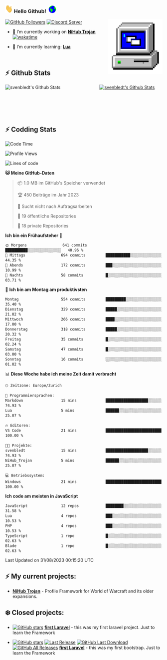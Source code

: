 ### <img src="https://github.com/svenbledt/svenbledt/blob/main/Assets/Hi.gif" height="28" width="24"> **Hello Github!** &nbsp;<img src="https://github.com/svenbledt/svenbledt/blob/main/Assets/Earth.gif" height="24" width="24">
[![GitHub Followers](https://img.shields.io/github/followers/svenbledt?label=Follow&style=flat-squaree&logo=github&labelColor=black&color=black&cacheSeconds=5)](https://github.com/svenbledt)
[![Discord Server](https://img.shields.io/discord/443405445831327754?style=flat-squeree&logo=discord&logoColor=white&label=Trojan%20Rotations%20Server&labelColor=black&color=gray&cacheSeconds=3650)](https://discord.gg/c6GZKjVhxw)
<img align="right" alt="PC GIF" src="https://github.com/svenbledt/svenbledt/blob/main/Assets/PC.gif" width="175" />

<p>

 - 🔭 I’m currently working on **[NiHub Trojan](https://github.com/svenbledt/NiHub_Trojan)** [![wakatime](https://wakatime.com/badge/user/eb1cebc0-6a00-4f39-ab37-6770a4331515/project/0a5573a9-fa5d-4b9d-81af-c0e7e4aeb9b8.svg)](https://wakatime.com/badge/user/eb1cebc0-6a00-4f39-ab37-6770a4331515/project/0a5573a9-fa5d-4b9d-81af-c0e7e4aeb9b8)

 - 🌱 I’m currently learning: **[Lua](https://www.lua.org/)**
 
</p>

<br>

## :zap: Github Stats

<a href="https://github.com/svenbledt">
  <img align="left" src="https://github-readme-stats.vercel.app/api?username=svenbledt&show_icons=true&title_color=c9d1d9&icon_color=58a6da&text_color=c9d1d9&bg_color=0d1117&hide=issues" alt="svenbledt's Github Stats" width="60%">
 </a>
 <a href="https://github.com/svenbledt">
 <img src="https://github-readme-stats.vercel.app/api/top-langs/?username=svenbledt&show_icons=true&title_color=c9d1d9&icon_color=58a6da&text_color=c9d1d9&bg_color=0d1117" alt="svenbledt's Github Stats" width="35%">
 </a>

<br> <br> <br> <br> 
## :zap: Codding Stats

<!--START_SECTION:waka-->
![Code Time](http://img.shields.io/badge/Code%20Time-1%20hr%2027%20mins-blue)

![Profile Views](http://img.shields.io/badge/Profilansichten-86-blue)

![Lines of code](https://img.shields.io/badge/Seit%20Hallo%20Welt%20habe%20ich%20geschrieben-8.3%20million%20Codezeilen-blue)

**🐱 Meine GitHub-Daten** 

> 📦 1.0 MB im GitHub's Speicher verwendet 
 > 
> 🏆 450 Beiträge im Jahr 2023
 > 
> 🚫 Sucht nicht nach Auftragsarbeiten
 > 
> 📜 19 öffentliche Repositories 
 > 
> 🔑 18 private Repositories 
 > 
**Ich bin ein Frühaufsteher 🐤** 

```text
🌞 Morgens                641 commits         ██████████░░░░░░░░░░░░░░░   40.96 % 
🌆 Mittags                694 commits         ███████████░░░░░░░░░░░░░░   44.35 % 
🌃 Abends                 172 commits         ███░░░░░░░░░░░░░░░░░░░░░░   10.99 % 
🌙 Nachts                 58 commits          █░░░░░░░░░░░░░░░░░░░░░░░░   03.71 % 
```
📅 **Ich bin am Montag am produktivsten** 

```text
Montag                   554 commits         █████████░░░░░░░░░░░░░░░░   35.40 % 
Dienstag                 329 commits         █████░░░░░░░░░░░░░░░░░░░░   21.02 % 
Mittwoch                 266 commits         ████░░░░░░░░░░░░░░░░░░░░░   17.00 % 
Donnerstag               318 commits         █████░░░░░░░░░░░░░░░░░░░░   20.32 % 
Freitag                  35 commits          █░░░░░░░░░░░░░░░░░░░░░░░░   02.24 % 
Samstag                  47 commits          █░░░░░░░░░░░░░░░░░░░░░░░░   03.00 % 
Sonntag                  16 commits          ░░░░░░░░░░░░░░░░░░░░░░░░░   01.02 % 
```


📊 **Diese Woche habe ich meine Zeit damit verbracht** 

```text
🕑︎ Zeitzone: Europe/Zurich

💬 Programmiersprachen: 
Markdown                 15 mins             ███████████████████░░░░░░   74.93 % 
Lua                      5 mins              ██████░░░░░░░░░░░░░░░░░░░   25.07 % 

🔥 Editoren: 
VS Code                  21 mins             █████████████████████████   100.00 % 

🐱‍💻 Projekte: 
svenbledt                15 mins             ███████████████████░░░░░░   74.93 % 
NiHub_Trojan             5 mins              ██████░░░░░░░░░░░░░░░░░░░   25.07 % 

💻 Betriebssystem: 
Windows                  21 mins             █████████████████████████   100.00 % 
```

**Ich code am meisten in JavaScript** 

```text
JavaScript               12 repos            ████████░░░░░░░░░░░░░░░░░   31.58 % 
Lua                      4 repos             ███░░░░░░░░░░░░░░░░░░░░░░   10.53 % 
PHP                      4 repos             ███░░░░░░░░░░░░░░░░░░░░░░   10.53 % 
TypeScript               1 repo              █░░░░░░░░░░░░░░░░░░░░░░░░   02.63 % 
Blade                    1 repo              █░░░░░░░░░░░░░░░░░░░░░░░░   02.63 % 
```




 Last Updated on 31/08/2023 00:15:20 UTC
<!--END_SECTION:waka-->


## :zap: My current projects:

 - [**NiHub Trojan**](https://github.com/svenbledt/NiHub_Trojan)  - Profile Framework for World of Warcraft and its older expansions.


## :snowflake: Closed projects:
  
- [![GitHub stars](https://img.shields.io/github/stars/svenbledt/first-laravel?style=flat-square)](https://github.com/svenbledt/first-laravel)
 [**first Laravel**](https://github.com/svenbledt/first-laravel)  - this was my first laravel project. Just to learn the Framework

- [![GitHub stars](https://img.shields.io/github/stars/svenbledt/startup-bs?style=flat-square)](https://github.com/svenbledt/startup-bs)
[![Last Release](https://img.shields.io/github/v/release/svenbledt/startup-bs?style=flat-square)](https://github.com/svenbledt/startup-bs)
[![GitHub Last Download](https://img.shields.io/github/downloads/svenbledt/startup-bs/v1.1.0/total?style=flat-square)](https://github.com/svenbledt/startup-bs/releases/tag/v1.1.0)
[![GitHub All Releases](https://img.shields.io/github/downloads/svenbledt/startup-bs/total?style=flat-square)](https://github.com/svenbledt/startup-bs/releases)
 [**first Laravel**](https://github.com/svenbledt/startup-bs)  - this was my first bootstrap. Just to learn the Framework
